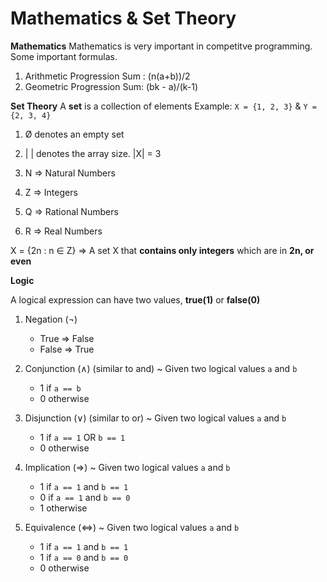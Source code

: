 # Mathematics & Set Theory

**Mathematics**
Mathematics is very important in competitve programming. Some important formulas.

1. Arithmetic Progression Sum : (n(a+b))/2
2. Geometric Progression Sum: (bk - a)/(k-1)

**Set Theory**
A **set** is a collection of elements
Example: ```X = {1, 2, 3}``` & ```Y = {2, 3, 4}```

1. Ø denotes an empty set
2. | | denotes the array size. |X| = 3

1. N => Natural Numbers
2. Z => Integers
3. Q => Rational Numbers
4. R => Real Numbers

X = {2n : n ∈ Z} => A set X that **contains only integers** which are in **2n, or even**

**Logic**

A logical expression can have two values, **true(1)** or **false(0)**
1. Negation (¬)
    - True => False
    - False => True

2. Conjunction (∧) (similar to and) ~ Given two logical values ```a``` and ```b```
    - 1 if ```a == b```
    - 0 otherwise

3. Disjunction (∨) (similar to or) ~ Given two logical values ```a``` and ```b```
    - 1 if ```a == 1``` OR ```b == 1```
    - 0 otherwise

4. Implication (=>) ~ Given two logical values ```a``` and ```b```
    - 1 if ```a == 1``` and ```b == 1```
    - 0 if ```a == 1``` and ```b == 0```
    - 1 otherwise

5. Equivalence (<=>) ~ Given two logical values ```a``` and ```b```
    - 1 if ```a == 1``` and ```b == 1```
    - 1 if ```a == 0``` and ```b == 0```
    - 0 otherwise